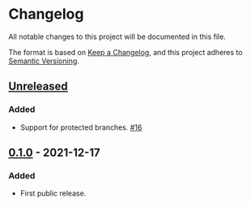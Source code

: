 # Changelog

All notable changes to this project will be documented in this file.

The format is based on [Keep a Changelog](https://keepachangelog.com/en/1.0.0/),
and this project adheres to [Semantic Versioning](https://semver.org/spec/v2.0.0.html).

## [Unreleased]

### Added

- Support for protected branches. [#16](https://gitlab.com/tozd/gitlab/config/-/issues/16)

## [0.1.0] - 2021-12-17

### Added

- First public release.

[Unreleased]: https://gitlab.com/tozd/gitlab/config/-/compare/v0.1.0...main
[0.1.0]: https://gitlab.com/tozd/gitlab/config/-/tags/v0.1.0
